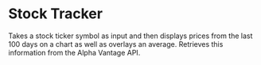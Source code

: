 # Stock Tracker

Takes a stock ticker symbol as input and then displays prices from the last 100 days on a chart as well as overlays an average. Retrieves this information from the Alpha Vantage API.

